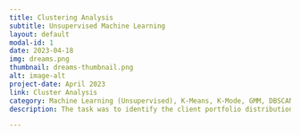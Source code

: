 ```yaml
---
title: Clustering Analysis
subtitle: Unsupervised Machine Learning
layout: default
modal-id: 1
date: 2023-04-18
img: dreams.png
thumbnail: dreams-thumbnail.png
alt: image-alt
project-date: April 2023
link: Cluster Analysis
category: Machine Learning (Unsupervised), K-Means, K-Mode, GMM, DBSCAN
description: The task was to identify the client portfolio distribution for a consulting company with clients from various industry segments and different legal structures. It was a valuable learning experience that involved data preparation and cleansing, feature analysis, and experimenting with different clustering techniques to handle financial and categorical data. Finally, the findings were interpreted by visualizing the clusters. 

---
```

